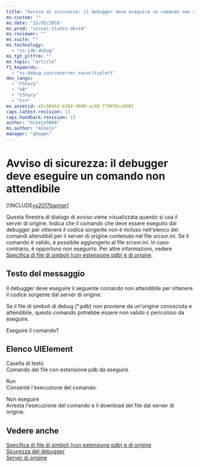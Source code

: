 ```yaml
---
title: "Avviso di sicurezza: il debugger deve eseguire un comando non attendibile | Microsoft Docs"
ms.custom: ""
ms.date: "12/05/2016"
ms.prod: "visual-studio-dev14"
ms.reviewer: ""
ms.suite: ""
ms.technology: 
  - "vs-ide-debug"
ms.tgt_pltfrm: ""
ms.topic: "article"
f1_keywords: 
  - "vs.debug.sourceserver.securityalert"
dev_langs: 
  - "FSharp"
  - "VB"
  - "CSharp"
  - "C++"
ms.assetid: e5c004b3-b364-4098-ac98-770076ca9981
caps.latest.revision: 13
caps.handback.revision: 13
author: "mikejo5000"
ms.author: "mikejo"
manager: "ghogen"
---
```

# Avviso di sicurezza: il debugger deve eseguire un comando non attendibile
[!INCLUDE[vs2017banner](../code-quality/includes/vs2017banner.md)]

Questa finestra di dialogo di avviso viene visualizzata quando si usa il server di origine.  Indica che il comando che deve essere eseguito dal debugger per ottenere il codice sorgente non è incluso nell'elenco dei comandi attendibili per il server di origine contenuto nel file srcsvr.ini.  Se il comando è valido, è possibile aggiungerlo al file srcsvr.ini.  In caso contrario, è opportuno non eseguirlo.  Per altre informazioni, vedere [Specifica di file di simboli \(con estensione pdb\) e di origine](../debugger/specify-symbol-dot-pdb-and-source-files-in-the-visual-studio-debugger.md).  
  
## Testo del messaggio  
 Il debugger deve eseguire il seguente comando non attendibile per ottenere il codice sorgente dal server di origine.  
  
 Se il file di simboli di debug \(\*.pdb\) non proviene da un'origine conosciuta e attendibile, questo comando potrebbe essere non valido o pericoloso da eseguire.  
  
 Eseguire il comando?  
  
## Elenco UIElement  
 Casella di testo  
 Comando del file con estensione pdb da eseguire.  
  
 Run  
 Consente l'esecuzione del comando.  
  
 Non eseguire  
 Arresta l'esecuzione del comando e il download del file dal server di origine.  
  
## Vedere anche  
 [Specifica di file di simboli \(con estensione pdb\) e di origine](../debugger/specify-symbol-dot-pdb-and-source-files-in-the-visual-studio-debugger.md)   
 [Sicurezza del debugger](../debugger/debugger-security.md)   
 [Server di origine](http://msdn.microsoft.com/library/windows/desktop/ms680641\(v=vs.85\).aspx)